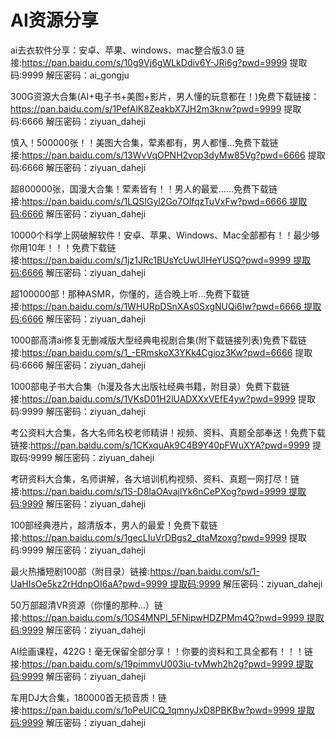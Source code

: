 # AI资源分享

ai去衣软件分享：安卓、苹果、windows、mac整合版3.0 链接:https://pan.baidu.com/s/10g9Vj6gWLkDdiv6Y-JRi6g?pwd=9999 提取码:9999 解压密码：ai_gongju

300G资源大合集(AI+电子书+美图+影片，男人懂的玩意都在！)免费下载链接：https://pan.baidu.com/s/1PefAlK8ZeakbX7JH2m3knw?pwd=9999 提取码:6666 解压密码：ziyuan_daheji

慎入！500000张！！美图大合集，荤素都有，男人都懂…免费下载链接:https://pan.baidu.com/s/13WvVqOPNH2vop3dyMw85Vg?pwd=6666 提取码:6666 解压密码：ziyuan_daheji

超800000张，国漫大合集！荤素皆有！！男人的最爱……免费下载链接:https://pan.baidu.com/s/1LQSIGyl2Go7OlfqzTuVxFw?pwd=6666 ​提取码:6666 解压密码：ziyuan_daheji

10000个科学上网破解软件！安卓、苹果、Windows、Mac全部都有！！最少够你用10年！！！免费下载链接:https://pan.baidu.com/s/1jz1JRc1BUsYcUwUlHeYUSQ?pwd=9999 提取码:6666 解压密码：ziyuan_daheji

超100000部！那种ASMR，你懂的，适合晚上听…免费下载链接:https://pan.baidu.com/s/1WHURpDSnXAs0SxgNUQi6Iw?pwd=6666 提取码:6666 解压密码：ziyuan_daheji

1000部高清ai修复无删减版大型经典电视剧合集(附下载链接列表)免费下载链接:https://pan.baidu.com/s/1_-ERmskoX3YKk4Cgioz3Kw?pwd=6666 提取码:6666 解压密码：ziyuan_daheji

1000部电子书大合集（h漫及各大出版社经典书籍，附目录）免费下载链接:https://pan.baidu.com/s/1VKsD01H2lUADXXxVEfE4yw?pwd=9999 提取码:9999 解压密码：ziyuan_daheji

考公资料大合集，各大名师名校老师精讲！视频、资料、真题全部奉送！免费下载链接:https://pan.baidu.com/s/1CKxquAk9C4B9Y40pFWuXYA?pwd=9999 提取码:9999 解压密码：ziyuan_daheji

考研资料大合集，名师讲解，各大培训机构视频、资料、真题一网打尽！链接:https://pan.baidu.com/s/1S-D8IaOAvajlYk6nCePXog?pwd=9999 提取码:9999 解压密码：ziyuan_daheji

100部经典港片，超清版本，男人的最爱！免费下载链接:https://pan.baidu.com/s/1gecLIuVrDBgs2_dtaMzoxg?pwd=9999 提取码:9999 解压密码：ziyuan_daheji

最火热播短剧100部（附目录）链接:https://pan.baidu.com/s/1-UaHIsOe5kz2rHdnpOI6aA?pwd=9999 提取码:9999 解压密码：ziyuan_daheji

50万部超清VR资源（你懂的那种…）链接:https://pan.baidu.com/s/1OS4MNPI_5FNipwHDZPMm4Q?pwd=9999 提取码:9999 解压密码：ziyuan_daheji

AI绘画课程，422G！毫无保留全部分享！！你要的资料和工具全都有！！！链接:https://pan.baidu.com/s/19pimmvU003iu-tvMwh2h2g?pwd=9999 提取码:9999 解压密码：ziyuan_daheji

车用DJ大合集，180000首无损音质！链接:https://pan.baidu.com/s/1oPeUlCQ_1qmnyJxD8PBKBw?pwd=9999 提取码:9999 解压密码：ziyuan_daheji
